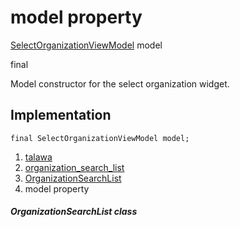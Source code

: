 
<div>

# model property

</div>


[SelectOrganizationViewModel](../../view_model_pre_auth_view_models_select_organization_view_model/SelectOrganizationViewModel-class.html)
model


final




Model constructor for the select organization widget.



## Implementation

``` language-dart
final SelectOrganizationViewModel model;
```







1.  [talawa](../../index.html)
2.  [organization_search_list](../../widgets_organization_search_list/)
3.  [OrganizationSearchList](../../widgets_organization_search_list/OrganizationSearchList-class.html)
4.  model property

##### OrganizationSearchList class







